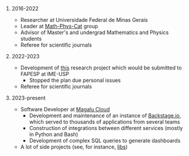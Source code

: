 1. 2016-2022
    - Researcher at Universidade Federal de Minas Gerais
    - Leader at [Math-Phys-Cat](https://ncatlab.org/nlab/show/Math-Phys-Cat) group
    - Advisor of Master's and undergrad Mathematics and Physics students
    - Referee for scientific journals

2. 2022-2023
    - Development of [this](https://) research project which would be submitted to FAPESP at IME-USP
        - Stopped the plan due personal issues
    - Referee for scientific journals

3. 2023-present
    - Software Developer at [Magalu Cloud](https://magalu.cloud/)
        - Development and maintenance of an instance of [Backstage.io](https://backstage.io), which served to thousands of applications from several teams 
        - Construction of integrations between different services (mostly in Python and Bash)
        - Development of complex SQL queries to generate dashboards
    - A lot of side projects (see, for instance, [libs](./libs/index.md))
